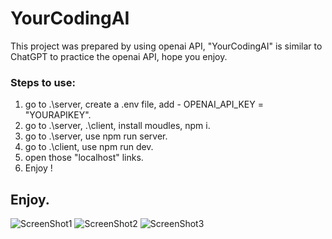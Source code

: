 # YourCodingAI
This project was prepared by using openai API, "YourCodingAI" is similar to ChatGPT to practice the openai API, hope you enjoy.

### Steps to use:
  1. go to .\server\, create a .env file, add - OPENAI_API_KEY = "YOURAPIKEY".
  2. go to .\server\, .\client\, install moudles, npm i.
  3. go to .\server\, use npm run server.
  4. go to .\client\, use npm run dev.
  5. open those "localhost" links.
  6. Enjoy !
  
  ## Enjoy.
  ![ScreenShot1]([https://imgur.com/OBHaksF](https://cdn.discordapp.com/attachments/636950095056863243/1069201433053909092/image.png))
  ![ScreenShot2](https://imgur.com/TnEUsPH)
  ![ScreenShot3](https://imgur.com/S57isLj)
